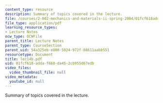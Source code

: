 ```yaml
---
content_type: resource
description: Summary of topics covered in the lecture.
file: /courses/2-002-mechanics-and-materials-ii-spring-2004/01fcf618addaf668da452cb955d67edb_lec14b.pdf
file_type: application/pdf
learning_resource_types:
- Lecture Notes
ocw_type: OCWFile
parent_title: Lecture Notes
parent_type: CourseSection
parent_uid: 54a325eb-e800-5924-972f-08611aabb551
resourcetype: Document
title: lec14b.pdf
uid: 01fcf618-adda-f668-da45-2cb955d67edb
video_files:
  video_thumbnail_file: null
video_metadata:
  youtube_id: null
---
```

Summary of topics covered in the lecture.